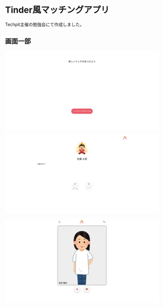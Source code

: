 # Tinder風マッチングアプリ

Techpit主催の勉強会にて作成しました。

## 画面一部

![](docs/images/tinder-3.png)

![](docs/images/tinder-2.png)

![](docs/images/tinder-1.png)
